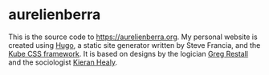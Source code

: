 # aurelienberra

This is the source code to <https://aurelienberra.org>. My personal website is created using [Hugo](http://gohugo.io/), a static site generator written by Steve Francia, and the [Kube CSS framework](http://imperavi.com/kube/). It is based on designs by the logician [Greg Restall](http://consequently.org) and the sociologist [Kieran Healy](https://kieranhealy.org).
